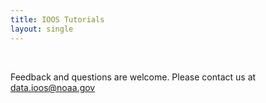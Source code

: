 ```yaml
---
title: IOOS Tutorials
layout: single
---
```


<br>

Feedback and questions are welcome.
Please contact us at <a href="mailto:data.ioos@noaa.gov" target="_top">data.ioos@noaa.gov</a>

